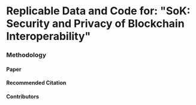 # Replicable Data and Code for: "SoK: Security and Privacy of Blockchain Interoperability"

### Methodology



#### Paper

#### Recommended Citation

#### Contributors




